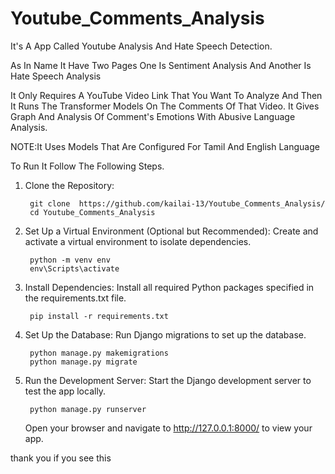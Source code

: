  # Youtube_Comments_Analysis
It's A App Called Youtube Analysis And Hate Speech Detection.
      
As In Name It Have Two Pages One Is Sentiment Analysis And Another Is Hate Speech Analysis
    
   
It Only Requires A YouTube Video Link That You Want To Analyze And Then It Runs The Transformer Models On The Comments Of That Video. It Gives Graph And Analysis Of Comment's Emotions With Abusive Language Analysis.
  
NOTE:It Uses Models That Are Configured For Tamil And English Language

To Run It Follow The Following Steps. 
  
1. Clone the Repository:

        git clone  https://github.com/kailai-13/Youtube_Comments_Analysis/
        cd Youtube_Comments_Analysis


3. Set Up a Virtual Environment (Optional but Recommended):
Create and activate a virtual environment to isolate dependencies.

        python -m venv env
        env\Scripts\activate

3. Install Dependencies:
      Install all required Python packages specified in the requirements.txt file.

        pip install -r requirements.txt


4. Set Up the Database:
      Run Django migrations to set up the database.

        python manage.py makemigrations
        python manage.py migrate

5. Run the Development Server:
      Start the Django development server to test the app locally.

        python manage.py runserver
      Open your browser and navigate to http://127.0.0.1:8000/ to view your app.



thank you if you see this 
